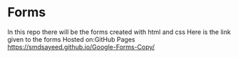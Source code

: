 # Forms
In this repo there will be the forms created with html and css 
Here is the link given to the forms 
Hosted on:GitHub Pages
https://smdsayeed.github.io/Google-Forms-Copy/
